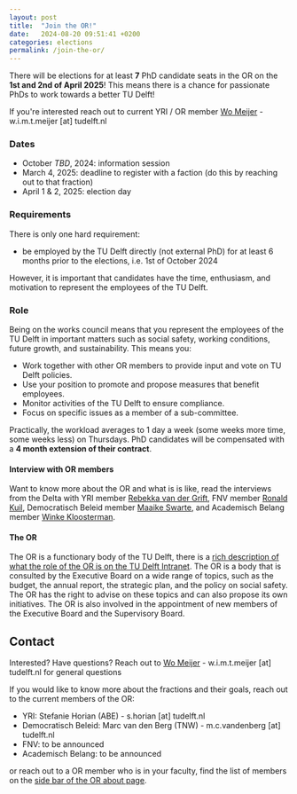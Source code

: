```yaml
---
layout: post
title:  "Join the OR!"
date:   2024-08-20 09:51:41 +0200
categories: elections
permalink: /join-the-or/
---
```


There will be elections for at least **7** PhD candidate seats in the OR on the **1st and 2nd of April 2025**! This means there is a chance for passionate PhDs to work towards a better TU Delft!

If you're interested reach out to current YRI / OR member [Wo Meijer](https://www.tudelft.nl/io/over-io/personen/meijer-w) - w.i.m.t.meijer [at] tudelft.nl

### Dates

- October _TBD_, 2024: information session
- March 4, 2025: deadline to register with a faction (do this by reaching out to that fraction)
- April 1 & 2, 2025: election day

### Requirements

There is only one hard requirement:

- be employed by the TU Delft directly (not external PhD) for at least 6 months prior to the elections, i.e. 1st of October 2024

However, it is important that candidates have the time, enthusiasm, and motivation to represent the employees of the TU Delft.

### Role

Being on the works council means that you represent the employees of the TU Delft in important matters such as social safety, working conditions, future growth, and sustainability. This means you:

- Work together with other OR members to provide input and vote on TU Delft policies.
- Use your position to promote and propose measures that benefit employees.
- Monitor activities of the TU Delft to ensure compliance.
- Focus on specific issues as a member of a sub-committee.

Practically, the workload averages to 1 day a week (some weeks more time, some weeks less) on Thursdays. PhD candidates will be compensated with a **4 month extension of their contract**.

#### Interview with OR members

Want to know more about the OR and what is is like, read the interviews from the Delta with YRI member [Rebekka van der Grift](https://delta.tudelft.nl/en/article/its-important-young-researchers-are-represented-work-council), FNV member [Ronald Kuil](https://delta.tudelft.nl/en/article/people-do-not-realise-what-the-works-council-can-do-for-them), Democratisch Beleid member [Maaike Swarte](https://delta.tudelft.nl/en/article/we-campaigned-so-phd-candidates-can-have-seat-works-council), and Academisch Belang member [Winke Kloosterman](https://delta.tudelft.nl/en/article/you-can-shake-tree-harder-works-council).

#### The OR

The OR is a functionary body of the TU Delft, there is a [rich description of what the role of the OR is on the TU Delft Intranet](https://intranet.tudelft.nl/-/works-council). The OR is a body that is consulted by the Executive Board on a wide range of topics, such as the budget, the annual report, the strategic plan, and the policy on social safety. The OR has the right to advise on these topics and can also propose its own initiatives. The OR is also involved in the appointment of new members of the Executive Board and the Supervisory Board.

## Contact

Interested? Have questions? Reach out to [Wo Meijer](https://www.tudelft.nl/io/over-io/personen/meijer-w) - w.i.m.t.meijer [at] tudelft.nl for general questions

If you would like to know more about the fractions and their goals, reach out to the current members of the OR:

- YRI: Stefanie Horian (ABE) - s.horian [at] tudelft.nl
- Democratisch Beleid: Marc van den Berg (TNW)  - m.c.vandenberg [at] tudelft.nl
- FNV: to be announced
- Academisch Belang: to be announced

or reach out to a OR member who is in your faculty, find the list of members on the [side bar of the OR about page](https://www.tudelft.nl/en/about-tu-delft/organisation/consultation-bodies/ondernemingsraad).
